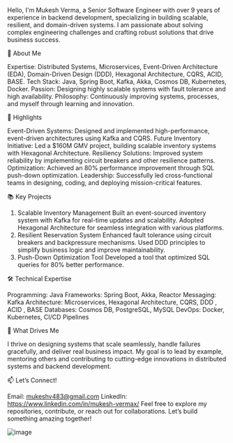 Hello, I'm Mukesh Verma, a Senior Software Engineer with over 9 years of experience in backend development, specializing in building scalable, resilient, and domain-driven systems. I am passionate about solving complex engineering challenges and crafting robust solutions that drive business success.

🚀 About Me

Expertise: Distributed Systems, Microservices, Event-Driven Architecture (EDA), Domain-Driven Design (DDD), Hexagonal Architecture, CQRS, ACID, BASE.
Tech Stack: Java, Spring Boot, Kafka, Akka, Cosmos DB, Kubernetes, Docker.
Passion: Designing highly scalable systems with fault tolerance and high availability.
Philosophy: Continuously improving systems, processes, and myself through learning and innovation.

🌟 Highlights

Event-Driven Systems: Designed and implemented high-performance, event-driven architectures using Kafka and CQRS.
Future Inventory Initiative: Led a $160M GMV project, building scalable inventory systems with Hexagonal Architecture.
Resiliency Solutions: Improved system reliability by implementing circuit breakers and other resilience patterns.
Optimization: Achieved an 80% performance improvement through SQL push-down optimization.
Leadership: Successfully led cross-functional teams in designing, coding, and deploying mission-critical features.

📚 Key Projects

1. Scalable Inventory Management
Built an event-sourced inventory system with Kafka for real-time updates and scalability.
Adopted Hexagonal Architecture for seamless integration with various platforms.
2. Resilient Reservation System
Enhanced fault tolerance using circuit breakers and backpressure mechanisms.
Used DDD principles to simplify business logic and improve maintainability.
3. Push-Down Optimization Tool
Developed a tool that optimized SQL queries for 80% better performance.

🛠️ Technical Expertise

Programming: Java
Frameworks: Spring Boot, Akka, Reactor
Messaging: Kafka
Architecture: Microservices, Hexagonal Architecture, CQRS, DDD , ACID , BASE 
Databases: Cosmos DB, PostgreSQL, MySQL
DevOps: Docker, Kubernetes, CI/CD Pipelines

🎯 What Drives Me

I thrive on designing systems that scale seamlessly, handle failures gracefully, and deliver real business impact. My goal is to lead by example, mentoring others and contributing to cutting-edge innovations in distributed systems and backend development.

📫 Let’s Connect!

Email: mukeshv483@gmail.com
LinkedIn: https://www.linkedin.com/in/mukesh-vermax/
Feel free to explore my repositories, contribute, or reach out for collaborations. Let’s build something amazing together!

![image](https://github.com/user-attachments/assets/7dc5c10a-5599-434e-b746-401f89d57d74)
